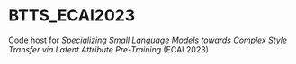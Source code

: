 # BTTS_ECAI2023

Code host for *Specializing Small Language Models towards Complex Style Transfer via Latent Attribute Pre-Training* (ECAI 2023)